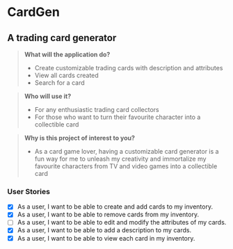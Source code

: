 # CardGen

## A trading card generator 

> **What will the application do?**
> - Create customizable trading cards with description and attributes
> - View all cards created
> - Search for a card

> **Who will use it?**
> - For any enthusiastic trading card collectors
> - For those who want to turn their favourite character into a collectible card

> **Why is this project of interest to you?**
> - As a card game lover, having a customizable card generator is a fun way for me to unleash my creativity and immortalize my favourite characters from TV and video games into a collectible card

### User Stories

- [x] As a user, I want to be able to create and add cards to my inventory.
- [x] As a user, I want to be able to remove cards from my inventory.
- [ ] As a user, I want to be able to edit and modify the attributes of my cards.
- [x] As a user, I want to be able to add a description to my cards.
- [x] As a user, I want to be able to view each card in my inventory.
